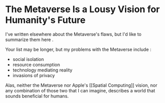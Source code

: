 # The Metaverse Is a Lousy Vision for Humanity's Future

I've written elsewhere about the Metaverse's flaws, but I'd like to summarize them here .

Your list may be longer, but my problems with the Metaverse include :

- social isolation 
- resource consumption 
- technology mediating reality 
- invasions of privacy

Alas, neither the Metaverse nor Apple's [[Spatial Computing]] vision, nor any combination of those two that I can imagine, describes a world that sounds beneficial for humans.